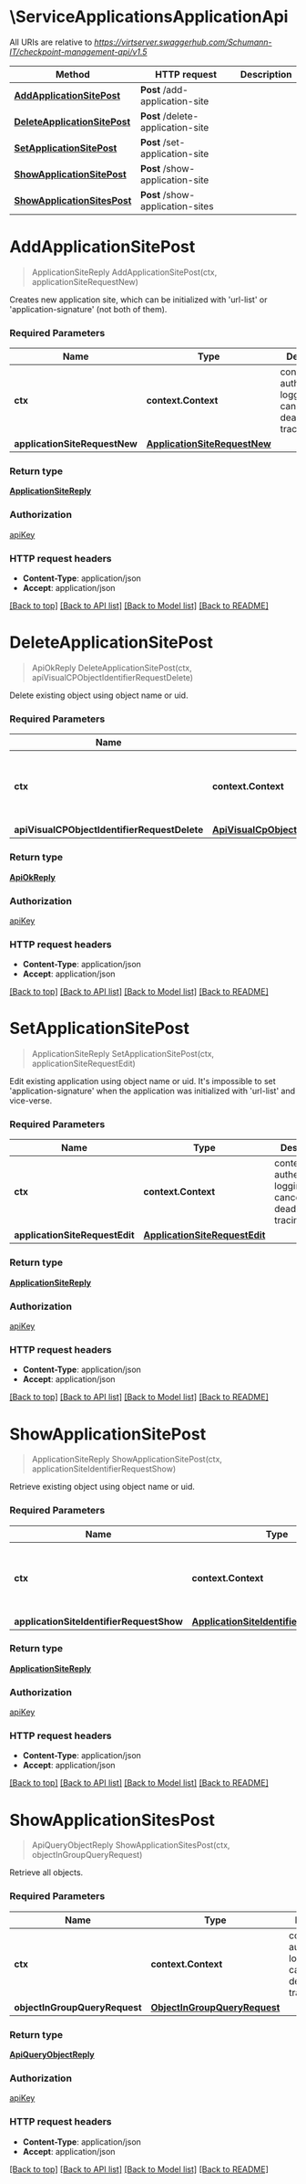 # \ServiceApplicationsApplicationApi

All URIs are relative to *https://virtserver.swaggerhub.com/Schumann-IT/checkpoint-management-api/v1.5*

Method | HTTP request | Description
------------- | ------------- | -------------
[**AddApplicationSitePost**](ServiceApplicationsApplicationApi.md#AddApplicationSitePost) | **Post** /add-application-site | 
[**DeleteApplicationSitePost**](ServiceApplicationsApplicationApi.md#DeleteApplicationSitePost) | **Post** /delete-application-site | 
[**SetApplicationSitePost**](ServiceApplicationsApplicationApi.md#SetApplicationSitePost) | **Post** /set-application-site | 
[**ShowApplicationSitePost**](ServiceApplicationsApplicationApi.md#ShowApplicationSitePost) | **Post** /show-application-site | 
[**ShowApplicationSitesPost**](ServiceApplicationsApplicationApi.md#ShowApplicationSitesPost) | **Post** /show-application-sites | 


# **AddApplicationSitePost**
> ApplicationSiteReply AddApplicationSitePost(ctx, applicationSiteRequestNew)


Creates new application site, which can be initialized with 'url-list' or 'application-signature' (not both of them).

### Required Parameters

Name | Type | Description  | Notes
------------- | ------------- | ------------- | -------------
 **ctx** | **context.Context** | context for authentication, logging, cancellation, deadlines, tracing, etc.
  **applicationSiteRequestNew** | [**ApplicationSiteRequestNew**](ApplicationSiteRequestNew.md)|  | 

### Return type

[**ApplicationSiteReply**](ApplicationSiteReply.md)

### Authorization

[apiKey](../README.md#apiKey)

### HTTP request headers

 - **Content-Type**: application/json
 - **Accept**: application/json

[[Back to top]](#) [[Back to API list]](../README.md#documentation-for-api-endpoints) [[Back to Model list]](../README.md#documentation-for-models) [[Back to README]](../README.md)

# **DeleteApplicationSitePost**
> ApiOkReply DeleteApplicationSitePost(ctx, apiVisualCPObjectIdentifierRequestDelete)


Delete existing object using object name or uid.

### Required Parameters

Name | Type | Description  | Notes
------------- | ------------- | ------------- | -------------
 **ctx** | **context.Context** | context for authentication, logging, cancellation, deadlines, tracing, etc.
  **apiVisualCPObjectIdentifierRequestDelete** | [**ApiVisualCpObjectIdentifierRequestDelete**](ApiVisualCpObjectIdentifierRequestDelete.md)|  | 

### Return type

[**ApiOkReply**](ApiOkReply.md)

### Authorization

[apiKey](../README.md#apiKey)

### HTTP request headers

 - **Content-Type**: application/json
 - **Accept**: application/json

[[Back to top]](#) [[Back to API list]](../README.md#documentation-for-api-endpoints) [[Back to Model list]](../README.md#documentation-for-models) [[Back to README]](../README.md)

# **SetApplicationSitePost**
> ApplicationSiteReply SetApplicationSitePost(ctx, applicationSiteRequestEdit)


Edit existing application using object name or uid. It's impossible to set 'application-signature' when the application was initialized with 'url-list' and vice-verse.

### Required Parameters

Name | Type | Description  | Notes
------------- | ------------- | ------------- | -------------
 **ctx** | **context.Context** | context for authentication, logging, cancellation, deadlines, tracing, etc.
  **applicationSiteRequestEdit** | [**ApplicationSiteRequestEdit**](ApplicationSiteRequestEdit.md)|  | 

### Return type

[**ApplicationSiteReply**](ApplicationSiteReply.md)

### Authorization

[apiKey](../README.md#apiKey)

### HTTP request headers

 - **Content-Type**: application/json
 - **Accept**: application/json

[[Back to top]](#) [[Back to API list]](../README.md#documentation-for-api-endpoints) [[Back to Model list]](../README.md#documentation-for-models) [[Back to README]](../README.md)

# **ShowApplicationSitePost**
> ApplicationSiteReply ShowApplicationSitePost(ctx, applicationSiteIdentifierRequestShow)


Retrieve existing object using object name or uid.

### Required Parameters

Name | Type | Description  | Notes
------------- | ------------- | ------------- | -------------
 **ctx** | **context.Context** | context for authentication, logging, cancellation, deadlines, tracing, etc.
  **applicationSiteIdentifierRequestShow** | [**ApplicationSiteIdentifierRequestShow**](ApplicationSiteIdentifierRequestShow.md)|  | 

### Return type

[**ApplicationSiteReply**](ApplicationSiteReply.md)

### Authorization

[apiKey](../README.md#apiKey)

### HTTP request headers

 - **Content-Type**: application/json
 - **Accept**: application/json

[[Back to top]](#) [[Back to API list]](../README.md#documentation-for-api-endpoints) [[Back to Model list]](../README.md#documentation-for-models) [[Back to README]](../README.md)

# **ShowApplicationSitesPost**
> ApiQueryObjectReply ShowApplicationSitesPost(ctx, objectInGroupQueryRequest)


Retrieve all objects.

### Required Parameters

Name | Type | Description  | Notes
------------- | ------------- | ------------- | -------------
 **ctx** | **context.Context** | context for authentication, logging, cancellation, deadlines, tracing, etc.
  **objectInGroupQueryRequest** | [**ObjectInGroupQueryRequest**](ObjectInGroupQueryRequest.md)|  | 

### Return type

[**ApiQueryObjectReply**](ApiQueryObjectReply.md)

### Authorization

[apiKey](../README.md#apiKey)

### HTTP request headers

 - **Content-Type**: application/json
 - **Accept**: application/json

[[Back to top]](#) [[Back to API list]](../README.md#documentation-for-api-endpoints) [[Back to Model list]](../README.md#documentation-for-models) [[Back to README]](../README.md)

